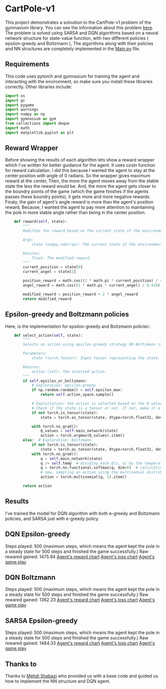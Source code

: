 # CartPole-v1
This project demonstrates a soloution to the CartPole-v1 problem of the gymnasium library. You can see the information about this problem [here](https://gymnasium.farama.org/environments/classic_control/cart_pole/).
The problem is solved using SARSA and DQN algorithms based on a neural network structure for state-value function, with two different policies ( epsilon-greedy and Boltzmann ), The algorithms along with their policies and NN structures are completely implemented in the [Main.py](Main.py) file.
## Requirements
This code uses pytorch and gymnasium for training the agent and interacting with the environment, so make sure you install these libraries correctly. Other libraries include:
```python
import os
import gc
import pygame
import warnings
import numpy as np
import gymnasium as gym
from collections import deque
import math
import matplotlib.pyplot as plt
```
## Reward Wrapper
Before showing the results of each algorithm lets show a reward wrapper which I've written for better guidance for the agent. It uses cosin function for reward calculation. I did this because I wanted the agent to stay at the center position with angle of 0 radians. So the wrapper gives maximum reward at the center, Then, the more the agent moves away from the stable state the less the reward would be. And, the more the agent gets closer to the boundry points of the game (which the game finishes if the agents passes these boundry points), it gets more and more negative rewards. Finaly, the gain of agent's angle reward is more than the agent's position reward, Because, I wanted the agent to pay more attention to maintaining the pole in more stable angle rather than being in the center position.
```python
    def reward(self, state):
        """
        Modifies the reward based on the current state of the environment.

        Args:
            state (numpy.ndarray): The current state of the environment.

        Returns:
            float: The modified reward.
        """
        current_position = state[0]
        current_angel = state[2]

        position_reward = math.cos((2 * math.pi * current_position) / 4.8)
        angel_reward = math.cos((2 * math.pi * current_angel) / 0.419)

        modified_reward = position_reward + 2 * angel_reward
        return modified_reward
```
## Epsilon-greedy and Boltzmann policies
Here, is the implementation for epsilon-greedy and Boltzmann policiec:
```python
    def select_action(self, state):
        """
        Selects an action using epsilon-greedy strategy OR Boltzmann strategy(specified by  self.epsilon_or_boltzmann).

        Parameters:
            state (torch.Tensor): Input tensor representing the state.

        Returns:
            action (int): The selected action.
        """
        if self.epsilon_or_boltzmann:
            # Exploration: epsilon-greedy
            if np.random.random() < self.epsilon_max:
                return self.action_space.sample()

            # Exploitation: the action is selected based on the Q-values.
            # Check if the state is a tensor or not. If not, make it a tensor
            if not torch.is_tensor(state):
                state = torch.as_tensor(state, dtype=torch.float32, device=device)

            with torch.no_grad():
                Q_values = self.main_network(state)
                action = torch.argmax(Q_values).item()
        else:  # Exploration: Boltzmann.
            if not torch.is_tensor(state):
                state = torch.as_tensor(state, dtype=torch.float32, device=device)
            with torch.no_grad():
                q = self.main_network(state)
                q /= self.temp  # dividing each Q(s, a) by the temperature.
                q = torch.nn.functional.softmax(q, dim=0)  # calculating softmax of each Q(s, a)/temp.
                # now, sampling an action using the multinomial distribution calculated above:
                action = torch.multinomial(q, 1).item()

        return action
```
## Results
I've trained the model for DQN algorithm with both e-greedy and Boltzmann policies, and SARSA just with e-greedy policy.
## DQN Epsilon-greedy
Steps played: 500 (maximum steps, which means the agent kept the pole in a steady state for 500 steps and finished the game successfully.)
Raw rewared gained: 1475.94
[Agent's reward chart](/images/dqn_epsilon_reward.jpg)
[Agent's loss chart](/images/dqn_epsilon_loss.jpg)
[Agent's game play](/images/dqn_epsilon.gif)
## DQN Boltzmann
Steps played: 500 (maximum steps, which means the agent kept the pole in a steady state for 500 steps and finished the game successfully.)
Raw rewared gained: 1362.23
[Agent's reward chart](/images/dqn_boltzmann_reward.jpg)
[Agent's loss chart](/images/dqn_boltzmann_loss.jpg)
[Agent's game play](/images/dqn_boltzmann.gif)
## SARSA Epsilon-greedy
Steps played: 500 (maximum steps, which means the agent kept the pole in a steady state for 500 steps and finished the game successfully.)
Raw rewared gained: 1484.33
[Agent's reward chart](/images/sarsa_reward.jpg)
[Agent's loss chart](/images/sarsa_loss.jpg)
[Agent's game play](/images/sarsa.gif)

## Thanks to
Thanks to [Mehdi Shabazi](https://github.com/MehdiShahbazi) who provided us with a base code and guided us how to implement the NN structure and DQN agent.
